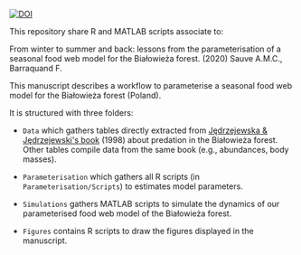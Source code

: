 [![DOI](https://zenodo.org/badge/242799546.svg)](https://zenodo.org/badge/latestdoi/242799546)

This repository share R and MATLAB scripts associate to:

From winter to summer and back: lessons from the parameterisation of a seasonal food web model for the Bia&#322;owie&#380;a forest. (2020) Sauve A.M.C., Barraquand F.

This manuscript describes a workflow to parameterise a seasonal food web model for the Bia&#322;owie&#380;a forest (Poland).

It is structured with three folders:

* `Data` which gathers tables directly extracted from [J&#281;drzejewska & J&#281;drzejewski's book](https://www.springer.com/gp/book/9783540641384) (1998) about predation in the Bia&#322;owie&#380;a forest. Other tables compile data from the same book (e.g., abundances, body masses).

* `Parameterisation` which gathers all R scripts (in `Parameterisation/Scripts`) to estimates model parameters.

* `Simulations` gathers MATLAB scripts to simulate the dynamics of our parameterised food web model of the Bia&#322;owie&#380;a forest.

* `Figures` contains R scripts to draw the figures displayed in the manuscript.
